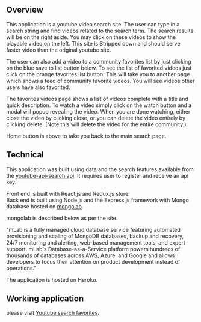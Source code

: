 ## Overview
This application is a youtube video search site.  The user can type in a
search string and find videos related to the search term.  The search results
will be on the right aside.  You may click on these videos to show the playable
video on the left.  This site is Stripped down and should serve faster video
than the original youtube site.

The user can also add a video to a community favorites list by just clicking on
the blue save to list button below.  To see the list of favorited videos just
click on the orange favorites list button.  This will take you to another page
which shows a feed of community favorite videos.  You will see videos other users
have also favorited.

The favorites videos page shows a list of videos complete with a title and
quick description.  To watch a video simply click on the watch button and a
modal will popup revealing the video.  When you are done watching, either close
the video by clicking close, or you can delete the video entirely by clicking
delete.  (Note this will delete the video for the entire community.)

Home button is above to take you back to the main search page.

## Technical
This application was built using data and the search features available from the
[youtube-api-search api](https://developers.google.com/youtube/v3/docs/search/list).
It requires user to register and receive an api key.  

Front end is built with React.js and Redux.js store.  
Back end is built using Node.js and the Express.js framework with Mongo database
hosted on [mongolab](https://mlab.com/).

mongolab is described below as per the site.

"mLab is a fully managed cloud database service featuring automated provisioning and scaling of MongoDB databases, backup and recovery, 24/7 monitoring and alerting, web-based management tools, and expert support. mLab's Database-as-a-Service platform powers hundreds of thousands of databases across AWS, Azure, and Google and allows developers to focus their attention on product development instead of operations."

The application is hosted on Heroku.

## Working application
please visit [Youtube search favorites](https://shrouded-mesa-30974.herokuapp.com/).
